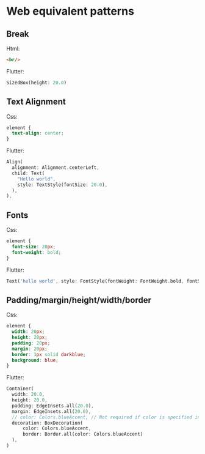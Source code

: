 # Web equivalent patterns


## Break

Html:
```html
<br/>
```

Flutter:
```dart
SizedBox(height: 20.0)
```

## Text Alignment

Css:
```css
element {
  text-align: center;
}
```

Flutter:
```dart
Align(
  alignment: Alignment.centerLeft,
  child: Text(
    "Hello world",
    style: TextStyle(fontSize: 20.0),
  ),
),
```

## Fonts

Css:
```css
element {
  font-size: 20px;
  font-weight: bold;
}
```


Flutter:
```dart
Text('hello world', style: FontStyle(fontWeight: FontWeight.bold, fontSize: 20.0));
```

## Padding/margin/height/width/border

Css:
```css
element {
  width: 20px;
  height: 20px;
  padding: 20px;
  margin: 20px;
  border: 1px solid darkblue;
  background: blue;
}
```

Flutter:

```dart
Container(
  width: 20.0,
  height: 20.0,
  padding: EdgeInsets.all(20.0),
  margin: EdgeInsets.all(20.0),
  // color: Colors.blueAccent, // Not required if color is specified in BoxDecoration.
  decoration: BoxDecoration(
      color: Colors.blueAccent, 
      border: Border.all(color: Colors.blueAccent)
  ),
)
```
